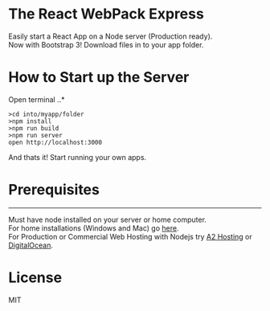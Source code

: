The React WebPack Express
=====================
Easily start a React App on a Node server (Production ready).<br>
Now with Bootstrap 3!
Download files in to your app folder.

How to Start up the Server
=====
Open terminal ..*
```
>cd into/myapp/folder
>npm install
>npm run build
>npm run server
open http://localhost:3000
```
And thats it! Start running your own apps.







Prerequisites
=====
_______________________________________________________
Must have node installed on your server or home computer.<br>
For home installations (Windows and Mac) go [here](https://nodejs.org/en/).<br>
For Production or Commercial Web Hosting with Nodejs try [A2 Hosting](https://www.a2hosting.com/nodejs-hosting?aid=31fc189a&amp;bid=73c76850) or [DigitalOcean](https://www.digitalocean.com/?utm_source=google&utm_medium=brand_sem&utm_campaign=Brand_Protection&utm_term=digitalocean&adgroup=22828431925&matchtype=p&network=g&device=c&position=1t1&gclid=Cj0KEQiAkO7CBRDeqJ_ahuiPrtEBEiQAbYupJQAtK7G-yw35GNNya_3wLu7qtWmrel0oG73EkuDCXvQaAmZ58P8HAQ).


License
=======

MIT
